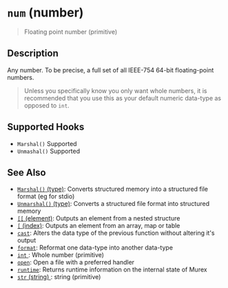 # `num` (number)

> Floating point number (primitive)

## Description

Any number. To be precise, a full set of all IEEE-754 64-bit floating-point
numbers.

> Unless you specifically know you only want whole numbers, it is recommended
> that you use this as your default numeric data-type as opposed to `int`.

## Supported Hooks

- `Marshal()`
  Supported
- `Unmashal()`
  Supported

## See Also

- [`Marshal()` (type)](/apis/Marshal.md):
  Converts structured memory into a structured file format (eg for stdio)
- [`Unmarshal()` (type)](/apis/Unmarshal.md):
  Converts a structured file format into structured memory
- [`[[` (element)](/commands/element.md):
  Outputs an element from a nested structure
- [`[` (index)](/commands/index2.md):
  Outputs an element from an array, map or table
- [`cast`](/commands/cast.md):
  Alters the data type of the previous function without altering it's output
- [`format`](/commands/format.md):
  Reformat one data-type into another data-type
- [`int` ](/types/int.md):
  Whole number (primitive)
- [`open`](/commands/open.md):
  Open a file with a preferred handler
- [`runtime`](/commands/runtime.md):
  Returns runtime information on the internal state of Murex
- [`str` (string) ](/types/str.md):
  string (primitive)
